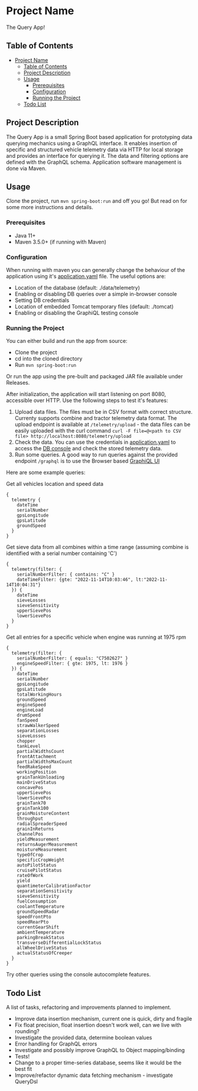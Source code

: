 # Project Name

The Query App!

## Table of Contents

- [Project Name](#project-name)
  - [Table of Contents](#table-of-contents)
  - [Project Description](#project-description)
  - [Usage](#usage)
    - [Prerequisites](#prerequisites)
    - [Configuration](#configuration)
    - [Running the Project](#running-the-project)
  - [Todo List](#todo-list)

## Project Description

The Query App is a small Spring Boot based application for prototyping data querying mechanics using a GraphQL interface. It enables insertion of specific and structured vehicle telemetry data via HTTP for local storage and provides an interface for querying it. The data and filtering options are defined with the GraphQL schema. Application software management is done via Maven.

## Usage

Clone the project, run `mvn spring-boot:run` and off you go! But read on for some more instructions and details.

### Prerequisites

- Java 11+
- Maven 3.5.0+ (if running with Maven)

### Configuration

When running with maven you can generally change the behaviour of the application using it's [application.yaml](/src/main/resources/application.yaml) file. The useful options are:
- Location of the database (default: ./data/telemetry)
- Enabling or disabling DB queries over a simple in-browser console
- Setting DB credentials
- Location of embedded Tomcat temporary files (default: ./tomcat)
- Enabling or disabling the GraphiQL testing console

### Running the Project

You can either build and run the app from source:
- Clone the project
- cd into the cloned directory
- Run `mvn spring-boot:run`

Or run the app using the pre-built and packaged JAR file available under Releases.

After initialization, the application will start listening on port 8080, accessible over HTTP. Use the following steps to test it's features:
1. Upload data files. The files must be in CSV format with correct structure. Currenty supports combine and tractor telemetry data format. The upload endpoint is available at `/telemetry/upload` - the data files can be easily uploaded with the curl command `curl -F file=@<path to CSV file> http://localhost:8080/telemetry/upload`
2. Check the data. You can use the credentials in [application.yaml](/src/main/resources/application.yaml) to access the [DB console](http://localhost:8080/h2-console) and check the stored telemetry data.
3. Run some queries. A good way to run queries against the provided endpoint `/graphql` is to use the Browser based [GraphiQL UI](http://localhost:8080/graphiql)

Here are some example queries:

Get all vehicles location and speed data
```
{
  telemetry {
    dateTime
    serialNumber
    gpsLongitude
    gpsLatitude
    groundSpeed
  }
}
```

Get sieve data from all combines within a time range (assuming combine is identified with a serial number containing 'C')
```
{
  telemetry(filter: {
    serialNumberFilter: { contains: "C" }
    dateTimeFilter: {gte: "2022-11-14T10:03:46", lt:"2022-11-14T10:04:31"}
  }) {
    dateTime
    sieveLosses
    sieveSensitivity
    upperSievePos
    lowerSievePos
  }
}
```

Get all entries for a specific vehicle when engine was running at 1975 rpm
```
{
  telemetry(filter: {
    serialNumberFilter: { equals: "C7502627" }
    engineSpeedFilter: { gte: 1975, lt: 1976 }
  }) {
    dateTime
    serialNumber
    gpsLongitude
    gpsLatitude
    totalWorkingHours
    groundSpeed
    engineSpeed
    engineLoad
    drumSpeed
    fanSpeed
    strawWalkerSpeed
    separationLosses
    sieveLosses
    chopper
    tankLevel
    partialWidthsCount
    frontAttachment
    partialWidthsMaxCount
    feedRakeSpeed
    workingPosition
    grainTankUnloading
    mainDriveStatus
    concavePos
    upperSievePos
    lowerSievePos
    grainTank70
    grainTank100
    grainMoistureContent
    throughput
    radialSpreaderSpeed
    grainInReturns
    channelPos
    yieldMeasurement
    returnsAugerMeasurement
    moistureMeasurement
    typeOfCrop
    specificCropWeight
    autoPilotStatus
    cruisePilotStatus
    rateOfWork
    yield
    quantimeterCalibrationFactor
    separationSensitivity
    sieveSensitivity
    fuelConsumption
    coolantTemperature
    groundSpeedRadar
    speedFrontPto
    speedRearPto
    currentGearShift
    ambientTemperature
    parkingBreakStatus
    transverseDifferentialLockStatus
    allWheelDriveStatus
    actualStatusOfCreeper
  }
}
```

Try other queries using the console autocomplete features.

## Todo List

A list of tasks, refactoring and improvements planned to implement.

- Improve data insertion mechanism, current one is quick, dirty and fragile
- Fix float precision, float insertion doesn't work well, can we live with rounding?
- Investigate the provided data, determine boolean values
- Error handling for GraphQL errors
- Investigate and possibly improve GraphQL to Object mapping/binding
- Tests!
- Change to a proper time-series database, seems like it would be the best fit
- Improve/refactor dynamic data fetching mechanism - investigate QueryDsl

